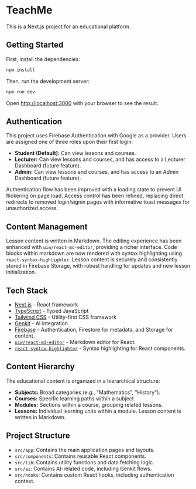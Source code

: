# TeachMe

This is a Next.js project for an educational platform.

## Getting Started

First, install the dependencies:

```bash
npm install
```

Then, run the development server:

```bash
npm run dev
```

Open [http://localhost:3000](http://localhost:3000) with your browser to see the result.

## Authentication

This project uses Firebase Authentication with Google as a provider. Users are assigned one of three roles upon their first login:

*   **Student (Default):** Can view lessons and courses.
*   **Lecturer:** Can view lessons and courses, and has access to a Lecturer Dashboard (future feature).
*   **Admin:** Can view lessons and courses, and has access to an Admin Dashboard (future feature).

Authentication flow has been improved with a loading state to prevent UI flickering on page load. Access control has been refined, replacing direct redirects to removed login/signin pages with informative toast messages for unauthorized access.

## Content Management

Lesson content is written in Markdown. The editing experience has been enhanced with `uiw/react-md-editor`, providing a richer interface. Code blocks within markdown are now rendered with syntax highlighting using `react-syntax-highlighter`. Lesson content is securely and consistently stored in Firebase Storage, with robust handling for updates and new lesson initialization.

## Tech Stack

*   [Next.js](https://nextjs.org/) - React framework
*   [TypeScript](https://www.typescriptlang.org/) - Typed JavaScript
*   [Tailwind CSS](https://tailwindcss.com/) - Utility-first CSS framework
*   [Genkit](https://firebase.google.com/docs/genkit) - AI integration
*   [Firebase](https://firebase.google.com/) - Authentication, Firestore for metadata, and Storage for content.
*   [`uiw/react-md-editor`](https://github.com/uiwjs/react-md-editor) - Markdown editor for React.
*   [`react-syntax-highlighter`](https://github.com/react-syntax-highlighter/react-syntax-highlighter) - Syntax highlighting for React components.

## Content Hierarchy

The educational content is organized in a hierarchical structure:

*   **Subjects:** Broad categories (e.g., "Mathematics", "History").
*   **Courses:** Specific learning paths within a subject.
*   **Modules:** Sections within a course, grouping related lessons.
*   **Lessons:** Individual learning units within a module. Lesson content is written in Markdown.

## Project Structure

*   `src/app`: Contains the main application pages and layouts.
*   `src/components`: Contains reusable React components.
*   `src/lib`: Contains utility functions and data fetching logic.
*   `src/ai`: Contains AI-related code, including Genkit flows.
*   `src/hooks`: Contains custom React hooks, including authentication context.
